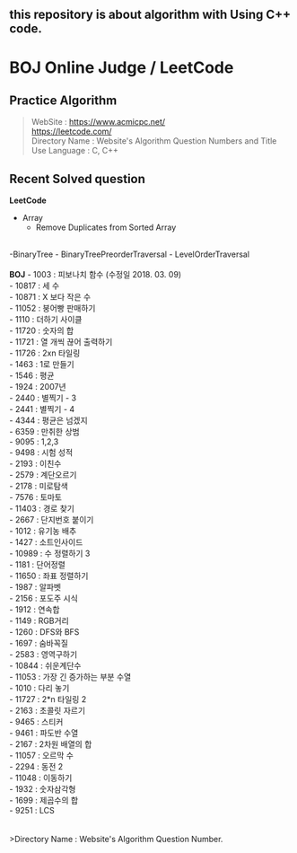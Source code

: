 ## this repository is about algorithm with Using C++ code.

# BOJ Online Judge / LeetCode

## Practice Algorithm

>WebSite : https://www.acmicpc.net/ <br />
> https://leetcode.com/ <br />
>Directory Name : Website's Algorithm Question Numbers and Title<br />
>Use Language : C, C++ <br />

## Recent Solved question
<b>LeetCode </b>
- Array
    - Remove Duplicates from Sorted Array
<br />
-BinaryTree
    - BinaryTreePreorderTraversal
    - LevelOrderTraversal
<br />
<br />
<b>BOJ</b>
 - 1003  : 피보나치 함수 (수정일 2018. 03. 09)<br />
 - 10817 : 세 수<br />
 - 10871 : X 보다 작은 수<br />
 - 11052 : 붕어빵 판매하기<br />
 - 1110  : 더하기 사이클<br />
 - 11720 : 숫자의 합<br />
 - 11721 : 열 개씩 끊어 출력하기<br />
 - 11726 : 2xn 타일링<br />
 - 1463  : 1로 만들기<br />
 - 1546  : 평균<br />
 - 1924  : 2007년<br />
 - 2440  : 별찍기 - 3<br />
 - 2441  : 별찍기 - 4<br />
 - 4344  : 평균은 넘겠지<br />
 - 6359  : 만취한 상범<br />
 - 9095  : 1,2,3 <br />
 - 9498  : 시험 성적<br />
 - 2193  : 이친수<br />
 - 2579  : 계단오르기 <br />
 - 2178  : 미로탐색<br />
 - 7576  : 토마토 <br />
 - 11403 : 경로 찾기<br />
 - 2667  : 단지번호 붙이기 <br />
 - 1012  : 유기농 배추 <br />
 - 1427  : 소트인사이드 <br />
 - 10989 : 수 정렬하기 3 <br />
 - 1181  : 단어정렬 <br />
 - 11650 : 좌표 정렬하기 <br />
 - 1987  : 알파벳 <br />
 - 2156  : 포도주 시식 <br />
 - 1912  : 연속합 <br />
 - 1149  : RGB거리 <br />
 - 1260  : DFS와 BFS <br />
 - 1697  : 숨바꼭질 <br />
 - 2583  : 영역구하기 <br />
 - 10844 : 쉬운계단수 <br />
 - 11053 : 가장 긴 증가하는 부분 수열<br />
 - 1010  : 다리 놓기 <br />
 - 11727 : 2*n 타일링 2<br />
 - 2163  : 초콜릿 자르기<br />
 - 9465  : 스티커<br />
 - 9461  : 파도반 수열<br />
 - 2167  : 2차원 배열의 합<br />
 - 11057 : 오르막 수<br />
 - 2294  : 동전 2 <br />
 - 11048 : 이동하기 <br />
 - 1932  : 숫자삼각형 <br />
 - 1699  : 제곱수의 합 <br />
 - 9251  : LCS <br />
<br />
<br />
>Directory Name : Website's Algorithm Question Number. <br />

